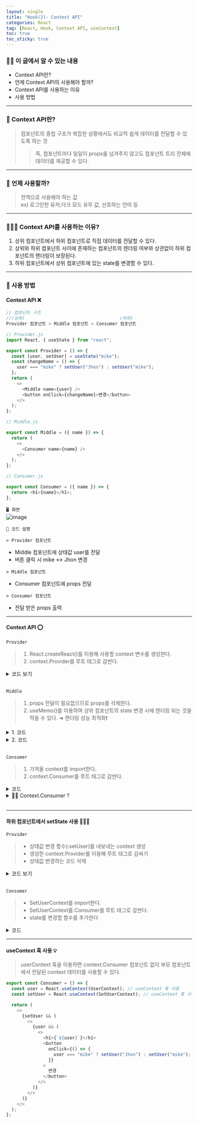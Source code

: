 ```yaml
---
layout: single
title: "Hook(2)- Context API"
categories: React
tag: [React, Hook, Context API, useContext]
toc: true
toc_sticky: true
---
```


### 🏌️‍♂️ 이 글에서 알 수 있는 내용

- Context API란?
- 언제 Context API의 사용해야 할까?
- Context API를 사용하는 이유
- 사용 방법

---

### 🤔 Context API란?

> 컴포넌트의 중첩 구조가 복잡한 상황에서도 비교적 쉽게 데이터를 전달할 수 있도록 하는 것
>
> > 즉, 컴포넌트마다 일일이 props를 넘겨주지 않고도 컴포넌트 트리 전체에 데이터를 제공할 수 있다.

---

### 🧩 언제 사용할까?

> 전역으로 사용해야 하는 값  
> ex) 로그인한 유저,다크 모드 유무 값, 선호하는 언어 등

---

### 🤷🏻‍♂️ Context API를 사용하는 이유?

1. 상위 컴포넌트에서 하위 컴포넌트로 직접 데이터를 전달할 수 있다.
2. 상위와 하위 컴포넌트 사이에 존재하는 컴포넌트의 렌더링 여부와 상관없이 하위 컴포넌트의 렌더링이 보장된다.
3. 하위 컴포넌트에서 상위 컴포넌트에 있는 state를 변경할 수 있다.

---

### 📍 사용 방법

#### Context API ❌

```javascript
// 컴포넌트 구조
//(상위)                                    (하위)
Provider 컴포넌트 > Middle 컴포넌트 > Consumer 컴포넌트
```

```javascript
// Provider.js
import React, { useState } from "react";

export const Provider = () => {
  const [user, setUser] = useState("mike");
  const changeName = () => {
    user === "mike" ? setUser("Jhon") : setUser("mike");
  };
  return (
    <>
      <Middle name={user} />
      <button onClick={changeName}>변경</button>
    </>
  );
};
```

```javascript
// Middle.js

export const Middle = ({ name }) => {
  return (
    <>
      <Consumer name={name} />
    </>
  );
};
```

```javascript
// Consumer.js

export const Consumer = ({ name }) => {
  return <h1>{name}</h1>;
};
```

`🖥 화면`  
![image](https://user-images.githubusercontent.com/40657327/161526577-5ad3ede1-7449-4176-bc9b-ce75b4ec0890.png)

`🤹 코드 설명`

`> Provider 컴포넌트`

- Middle 컴포넌트에 상태값 user를 전달
- 버튼 클릭 시 mike <-> Jhon 변경

`> Middle 컴포넌트`

- Consumer 컴포넌트에 props 전달

`> Consumer 컴포넌트`

- 전달 받은 props 출력

---

#### Context API ⭕️

`Provider`

> 1.  React.createReact()를 이용해 사용할 context 변수를 생성한다.
> 2.  context.Provider를 루트 태그로 감싼다.

<details>
  <summary>
    코드 보기
  </summary>

  <div markdown="1">

```javascript
// 변경 된 Provider.js
import React, { useState } from "react";

export const UserContext = React.createContext("");
export const Provider = () => {
  const [user, setUser] = useState("mike");
  const changeName = () => {
    user === "mike" ? setUser("Jhon") : setUser("mike");
  };

  return (
    <UserContext.Provider>
      <Middle name={user} />
      <button onClick={changeName}>변경</button>
    </UserContext.Provider>
  );
};
```

  </div>

</details>

<br/>

`Middle`

> 1. props 전달이 필요없으므로 props를 삭제한다.
> 2. useMemo()를 이용하여 상위 컴포넌트의 state 변경 시에 렌더링 되는 것을 막을 수 있다. ➜ 렌더링 성능 최적화❗️

  <details>
    <summary>
      1. 코드
    </summary>

    <div markdown="1">

```javascript
// 변경 된 Middle.js
export const Middle = () => {
  return (
    <>
      <Consumer />
    </>
  );
};
```

  </div>

</details>

<details>
    <summary>
     2. 코드 
    </summary>

  <div markdown="1">

```javascript
// useMemo 훅을 이용한 Middle.js
export const Middle = React.memo(() => {
  return <Consumer />;
});
```

  </div>

</details>

<br/>

`Consumer`

> 1. 가져올 context를 import한다.
> 2. context.Consumer를 루트 태그로 감싼다.

<details>
  <summary>
    코드 
  </summary>

  <div markdown="1">

```javascript
import { UserContext } from "./Provider";

export const Consumer = () => {
  return (
    <UserContext.Consumer>{(value) => <h1>{value}</h1>}</UserContext.Consumer>
  );
};
```

  </div>

</details>

<details>
  <summary>
    🙋‍♀️ Context.Consumer ?  
  </summary>

  <div markdown="1">
```
  - context의 현재값을 받고 React 노드를 반환한다.
  - 매개변수 값은 해당 context의 Provider 중 가장 가까운 상위 트리의 값이다.
  - 상위 Provider가 없다면, 매개변수 값은 createContext()에서 보냈떤 defaultValue의 값을 가져온다.
```
  </div>
</details>

<br/>

---

#### 하위 컴포넌트에서 setState 사용 👨🏻‍🏫

`Provider`

> - 상태값 변경 함수(:setUser)를 내보내는 context 생성
> - 생성한 context.Provider를 이용해 루트 태그로 감싸기
> - 상태값 변경하는 코드 삭제

<details>
  <summary>
    코드 보기
  </summary>

  <div markdown="1">

```javascript
// 변경 된 Provider.js

export const SetUserContext = React.createContext(() => {});
export const UserContext = React.createContext("");

export const Provider = () => {
  const [user, setUser] = useState("mike");

  return (
    <SetUserContext.Provider>
      <UserContext.Provider>
        <Middle name={user} />
      </UserContext.Provider>
    </SetUserContext.Provider>
  );
};
```

  </div>

</details>

<br/>

`Consumer`

> - SetUserContext를 import한다.
> - SetUserContext를.Consumer를 루트 태그로 감싼다.
> - state를 변경할 함수를 추가한다

<details>
  <summary>
    코드 
  </summary>

  <div markdown="1">

```javascript
import { UserContext, SetUserContext } from "./Provider";

export const Consumer = () => {
  return (
    <SetUserContext.Consumer>
      {(setUser) => (
        <UserContext.Consumer>
          {(value) => (
            <>
              <h1>{value}</h1>
              <button
                onClick={() => {
                  value === "mike" ? setUser("Jhon") : setUser("mike");
                }}
              >
                변경
              </button>
            </>
          )}
        </UserContext.Consumer>
      )}
    </SetUserContext.Consumer>
  );
};
```

  </div>

</details>

---

#### useContext 훅 사용 💡

> userContext 훅을 이용하면 context.Consumer 컴포넌트 없이 부모 컴포넌트에서 전달된 context 데이터를 사용할 수 있다.

```javascript
export const Consumer = () => {
  const user = React.useContext(UserContext); // useContext 훅 사용
  const setUser = React.useContext(SetUserContext); // useContext 훅 사용

  return (
    <>
      {setUser && (
        <>
          {user && (
            <>
              <h1>{`${user}`}</h1>
              <button
                onClick={() => {
                  user === "mike" ? setUser("Jhon") : setUser("mike");
                }}
              >
                변경
              </button>
            </>
          )}
        </>
      )}
    </>
  );
};
```
